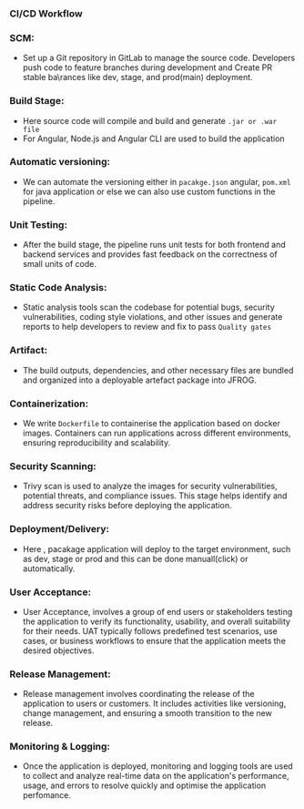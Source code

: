 ### CI/CD Workflow

### SCM:
- Set up a Git repository in GitLab to manage the source code. Developers push code to feature branches during development and Create PR stable ba\rances like dev, stage, and prod(main) deployment.

### Build Stage:
- Here source code will compile and build and generate `.jar or .war file`
- For Angular, Node.js and Angular CLI are used to build the application

### Automatic versioning:
- We can automate the versioning either in `pacakge.json` angular,  `pom.xml` for java application or else we can also use custom functions in the pipeline.

### Unit Testing:
-  After the build stage, the pipeline runs unit tests for both frontend and backend services and provides fast feedback on the correctness of small units of code.
  
### Static Code Analysis:
-  Static analysis tools scan the codebase for potential bugs, security vulnerabilities, coding style violations, and other issues and generate reports to help developers to review and fix to pass `Quality gates`

### Artifact:  
- The build outputs, dependencies, and other necessary files are bundled and organized into a deployable artefact package into JFROG.

### Containerization:
- We write `Dockerfile` to containerise the application based on docker images. Containers can run applications across different environments, ensuring reproducibility and scalability.

### Security Scanning: 
- Trivy scan is used to analyze the images for security vulnerabilities, potential threats, and compliance issues. This stage helps identify and address security risks before deploying the application.

### Deployment/Delivery: 
- Here , pacakage application will deploy to the target environment, such as dev, stage or prod and this can be done manuall(click) or automatically.

### User Acceptance: 
-  User Acceptance, involves a group of end users or stakeholders testing the application to verify its functionality, usability, and overall suitability for their needs. UAT typically follows predefined test scenarios, use cases, or business workflows to ensure that the application meets the desired objectives.

### Release Management:
- Release management involves coordinating the release of the application to users or customers. It includes activities like versioning, change management, and ensuring a smooth transition to the new release.

### Monitoring & Logging: 
- Once the application is deployed, monitoring and logging tools are used to collect and analyze real-time data on the application's performance, usage, and errors to resolve quickly and optimise the application perfomance.
